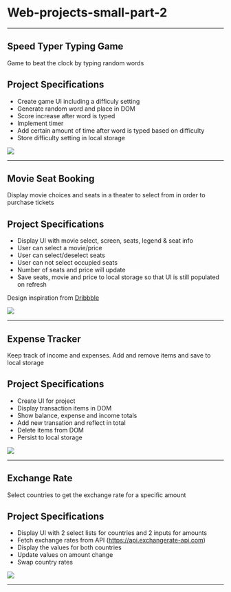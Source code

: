 # Web-projects-small-part-2


<hr>

## Speed Typer Typing Game

Game to beat the clock by typing random words

## Project Specifications

- Create game UI including a difficuly setting
- Generate random word and place in DOM
- Score increase after word is typed
- Implement timer
- Add certain amount of time after word is typed based on difficulty
- Store difficulty setting in local storage


<img src="https://i.ibb.co/598CYWK/Typing-Game.gif">


<hr>


## Movie Seat Booking

Display movie choices and seats in a theater to select from in order to purchase tickets

## Project Specifications

- Display UI with movie select, screen, seats, legend & seat info
- User can select a movie/price
- User can select/deselect seats
- User can not select occupied seats
- Number of seats and price will update
- Save seats, movie and price to local storage so that UI is still populated on refresh

Design inspiration from [Dribbble](https://dribbble.com/shots/3628370-Movie-Seat-Booking)


<img src="https://i.ibb.co/RcMCmVn/movie.gif">



<hr>

## Expense Tracker

Keep track of income and expenses. Add and remove items and save to local storage

## Project Specifications

- Create UI for project
- Display transaction items in DOM
- Show balance, expense and income totals
- Add new transation and reflect in total
- Delete items from DOM
- Persist to local storage


<img src="https://i.ibb.co/4dtGynw/bandicam-2023-02-11-18-16-37-165.gif">


<hr>

## Exchange Rate

Select countries to get the exchange rate for a specific amount

## Project Specifications

- Display UI with 2 select lists for countries and 2 inputs for amounts
- Fetch exchange rates from API (https://api.exchangerate-api.com)
- Display the values for both countries
- Update values on amount change
- Swap country rates


<img src="https://i.ibb.co/grx3s1V/Exchange-Rate-Calculator.gif">



<hr>

<!-- ## Meal Finder App

Search and generate random meals from the [themealdb.com](www.themealdb.com) API

### Project Specifications

- Display UI with form to search and button to generate
- Connect to API and get meals
- Display meals in DOM with image and hover effect
- Click on meal and see the details
- Click on generate button and fetch & display a random meal


<img src="./Meal Finder/gif/bandicam 2023-02-04 13-21-53-020.gif"> -->


